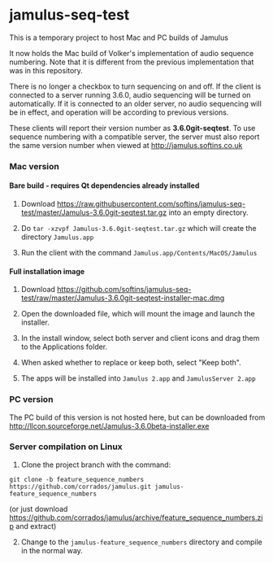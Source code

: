 # jamulus-seq-test

This is a temporary project to host Mac and PC builds of Jamulus

It now holds the Mac build of Volker's implementation of audio sequence numbering.
Note that it is different from the previous implementation that was in this repository.

There is no longer a checkbox to turn sequencing on and off. If the client is connected to a server
running 3.6.0, audio sequencing will be turned on automatically. If it is connected to an older server,
no audio sequencing will be in effect, and operation will be according to previous versions.

These clients will report their version number as **3.6.0git-seqtest**. To use sequence numbering with a compatible
server, the server must also report the same version number when viewed at http://jamulus.softins.co.uk

### Mac version

#### Bare build - requires Qt dependencies already installed

1. Download https://raw.githubusercontent.com/softins/jamulus-seq-test/master/Jamulus-3.6.0git-seqtest.tar.gz into an empty directory.

2. Do `tar -xzvpf Jamulus-3.6.0git-seqtest.tar.gz` which will create the directory `Jamulus.app`

3. Run the client with the command `Jamulus.app/Contents/MacOS/Jamulus`

#### Full installation image

1. Download https://github.com/softins/jamulus-seq-test/raw/master/Jamulus-3.6.0git-seqtest-installer-mac.dmg

2. Open the downloaded file, which will mount the image and launch the installer.

3. In the install window, select both server and client icons and drag them to the Applications folder.

4. When asked whether to replace or keep both, select "Keep both".

5. The apps will be installed into `Jamulus 2.app` and `JamulusServer 2.app`

### PC version

The PC build of this version is not hosted here, but can be downloaded from http://llcon.sourceforge.net/Jamulus-3.6.0beta-installer.exe

### Server compilation on Linux

1. Clone the project branch with the command:

```
git clone -b feature_sequence_numbers https://github.com/corrados/jamulus.git jamulus-feature_sequence_numbers
```

(or just download https://github.com/corrados/jamulus/archive/feature_sequence_numbers.zip and extract)

2. Change to the `jamulus-feature_sequence_numbers` directory and compile in the normal way.
